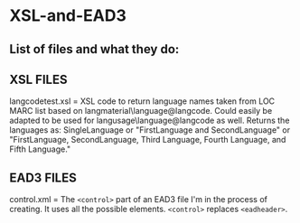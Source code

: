 XSL-and-EAD3
============

List of files and what they do:
------------------------------

XSL FILES
---------

langcodetest.xsl = XSL code to return language names taken from LOC MARC list based on langmaterial\language@langcode. Could easily be adapted to be used for langusage\language@langcode as well. Returns the languages as:
  SingleLanguage
  or "FirstLanguage and SecondLanguage"
  or "FirstLanguage, SecondLanguage, Third Language, Fourth Language, and Fifth Language."



EAD3 FILES
----------

control.xml = The `<control>` part of an EAD3 file I'm in the process of creating. It uses all the possible elements. `<control>` replaces `<eadheader>`.
